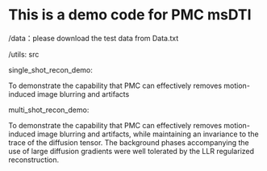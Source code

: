 # This is a demo code for PMC msDTI
/data：please download the test data from Data.txt

/utils: src

single_shot_recon_demo:

To demonstrate the capability that PMC can effectively removes motion-induced image blurring and artifacts

multi_shot_recon_demo:

To demonstrate the capability that PMC can effectively removes motion-induced image blurring and artifacts, while maintaining an invariance to the trace of the diffusion tensor. The background phases accompanying the use of large diffusion gradients were well tolerated by the LLR regularized reconstruction. 
